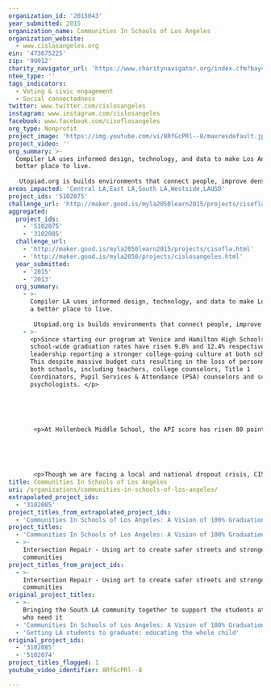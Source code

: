 ```yaml
---
organization_id: '2015043'
year_submitted: 2015
organization_name: Communities In Schools of Los Angeles
organization_website:
  - www.cislosangeles.org
ein: '473675225'
zip: '90012'
charity_navigator_url: 'https://www.charitynavigator.org/index.cfm?bay=search.profile&ein=473675225'
ntee_type: ''
tags_indicators:
  - Voting & civic engagement
  - Social connectedness
twitter: www.twitter.com/cislosangeles
instagram: www.instagram.com/cislosangeles
facebook: www.facebook.com/cisoflosangeles
org_type: Nonprofit
project_image: 'https://img.youtube.com/vi/8RfGcPRl--8/maxresdefault.jpg'
project_video: ''
org_summary: >-
  Compiler LA uses informed design, technology, and data to make Los Angeles a
  better place to live.
   
   Utopiad.org is builds environments that connect people, improve density and walkability, and encourage sustainability.
areas_impacted: 'Central LA,East LA,South LA,Westside,LAUSD'
project_ids: '5102075'
challenge_url: 'http://maker.good.is/myla2050learn2015/projects/cisofla.html'
aggregated:
  project_ids:
    - '5102075'
    - '3102085'
  challenge_url:
    - 'http://maker.good.is/myla2050learn2015/projects/cisofla.html'
    - 'http://maker.good.is/myla2050/projects/cislosangeles.html'
  year_submitted:
    - '2015'
    - '2013'
  org_summary:
    - >-
      Compiler LA uses informed design, technology, and data to make Los Angeles
      a better place to live.
       
       Utopiad.org is builds environments that connect people, improve density and walkability, and encourage sustainability.
    - >-
      <p>Since starting our program at Venice and Hamilton High Schools in 2007,
      school-wide graduation rates have risen 9.8% and 12.4% respectively, with
      leadership reporting a stronger college-going culture at both schools.
      This despite massive budget cuts resulting in the loss of personnel at
      both schools, including teachers, college counselors, Title 1
      Coordinators, Pupil Services & Attendance (PSA) counselors and school
      psychologists. </p>
       
       
       
       
       
       <p>At Hollenbeck Middle School, the API score has risen 80 points in the past four years with CIS on campus, the greatest increase among any of the Partnership for Los Angeles Schools in Boyle Heights, and the only one partnered with CIS. </p>
       
       
       
       
       
       <p>Though we are facing a local and national dropout crisis, CISâ€™s approach of providing integrated student support services directly inside public schools has proven to be a successful intervention. Despite originally exhibiting risk factors, 96% of CIS of Los Angeles seniors graduated in June 2012 compared to the district's 62% graduation rate. 84% of CIS of Los Angeles students met their attendance goals, 81% met their academic achievement goals, and 84% met their behavior improvement goals.</p>
title: Communities In Schools of Los Angeles
uri: /organizations/communities-in-schools-of-los-angeles/
extrapolated_project_ids:
  - '3102085'
project_titles_from_extrapolated_project_ids:
  - 'Communities In Schools of Los Angeles: A Vision of 100% Graduation in LAUSD'
project_titles:
  - 'Communities In Schools of Los Angeles: A Vision of 100% Graduation in LAUSD'
  - >-
    Intersection Repair - Using art to create safer streets and stronger
    communities
project_titles_from_project_ids:
  - >-
    Intersection Repair - Using art to create safer streets and stronger
    communities
original_project_titles:
  - >-
    Bringing the South LA community together to support the students at Santee
    who need it
  - 'Communities In Schools of Los Angeles: A Vision of 100% Graduation in LAUSD'
  - 'Getting LA students to graduate: educating the whole child'
original_project_ids:
  - '3102085'
  - '5102074'
project_titles_flagged: 1
youtube_video_identifier: 8RfGcPRl--8

---
```

